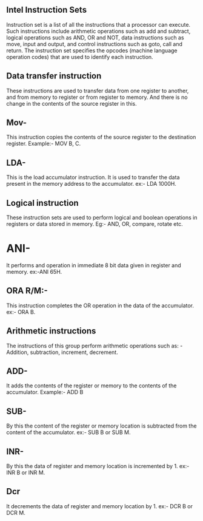  ## Intel Instruction Sets 
 
 Instruction set is a list of all the instructions that a processor can execute. 
 Such instructions include arithmetic operations such as add and subtract, logical operations such as AND, OR and NOT, data instructions such as move, input and output, and control instructions such as goto, call and return. The instruction set specifies the opcodes (machine language operation codes) 
 that are used to identify each instruction.
 
 ## Data transfer instruction
 
These instructions are used to transfer data from one register to another, and from memory to register or from register to memory. And there is no change in the contents of the source register in this.

## Mov-

This instruction copies the contents of the source register to the destination register. Example:- MOV B, C.

## LDA-

This is the load accumulator instruction. It is used to transfer the data present in the memory address to the accumulator. ex:- LDA 1000H.

## Logical instruction 

These instruction sets are used to perform logical and boolean operations in registers or data stored in memory. Eg:- AND, OR, compare, rotate etc.

# ANI-
It performs and operation in immediate 8 bit data given in register and memory. ex:-ANI 65H.

## ORA R/M:-
This instruction completes the OR operation in the data of the accumulator. ex:- ORA B.

## Arithmetic instructions

The instructions of this group perform arithmetic operations such as: - Addition, subtraction, increment, decrement.

## ADD-

It adds the contents of the register or memory to the contents of the accumulator. Example:- ADD B

 

## SUB- 

By this the content of the register or memory location is subtracted from the content of the accumulator. ex:- SUB B or SUB M.

## INR- 

By this the data of register and memory location is incremented by 1. ex:- INR B or INR M.

## Dcr

It decrements the data of register and memory location by 1. ex:- DCR B or DCR M.
















